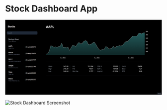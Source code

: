 # Stock Dashboard App

![Stock Dashboard Screenshot](./src/assets/stock-dash-2.png)

![Stock Dashboard Screenshot](./src/assets/stock-dash-1.png)
